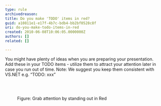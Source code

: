 ```yaml
---
type: rule
archivedreason: 
title: Do you make 'TODO' items in red?
guid: a10811e1-e17f-4b7c-bdb4-bb2bf0528c8f
uri: do-you-make-todo-items-in-red
created: 2010-06-08T10:06:05.0000000Z
authors: []
related: []

---
```



You might&#160;have plenty of ideas when you are preparing your presentation. Add these in your TODO items&#160;- utilize them to attract your attention later in case you run out of time. Note&#58; We suggest you keep them consistent with VS.NET e.g. “TODO&#58; xxx”

<br><excerpt class='endintro'></excerpt><br>

  <dl>
    <dt><img alt="" class="ms-rteCustom-ImageArea" src="/Standards/Communication/RulesToBetterPowerpointPresentations/PublishingImages/Todo.jpg" /> </dt>
    <dd class="ms-rteCustom-FigureNormal">Figure&#58; Grab attention by standing out in Red </dd>
</dl>



